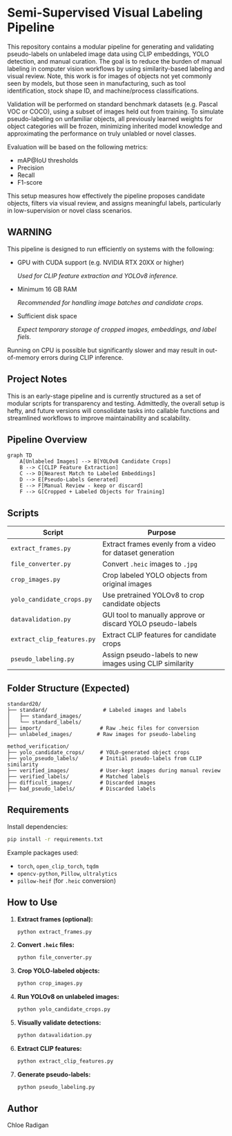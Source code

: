 # Semi-Supervised Visual Labeling Pipeline

This repository contains a modular pipeline for generating and validating pseudo-labels on unlabeled image data using CLIP embeddings, YOLO detection, and manual curation. The goal is to reduce the burden of manual labeling in computer vision workflows by using similarity-based labeling and visual review. Note, this work is for images of objects not yet commonly seen by models, but those seen in manufacturing, such as tool identification, stock shape ID, and machine/process classifications. 

Validation will be performed on standard benchmark datasets (e.g. Pascal VOC or COCO), using a subset of images held out from training. To simulate pseudo-labeling on unfamiliar objects, all previously learned weights for object categories will be frozen, minimizing inherited model knowledge and approximating the performance on truly unlabled or novel classes. 

Evaluation will be based on the following metrics:
- mAP@IoU thresholds
- Precision
- Recall
- F1-score

This setup measures how effectively the pipeline proposes candidate objects, filters via visual review, and assigns meaningful labels, particularly in low-supervision or novel class scenarios. 

## WARNING
This pipeline is designed to run efficiently on systems with the following:
- GPU with CUDA support (e.g. NVIDIA RTX 20XX or higher)
  
  _Used for CLIP feature extraction and YOLOv8 inference._
- Minimum 16 GB RAM
  
  _Recommended for handling image batches and candidate crops._
- Sufficient disk space
  
  _Expect temporary storage of cropped images, embeddings, and label fiels._

Running on CPU is possible but significantly slower and may result in out-of-memory errors during CLIP inference. 

## Project Notes
This is an early-stage pipeline and is currently structured as a set of modular scripts for transparency and testing. Admittedly, the overall setup is hefty, and future versions will consolidate tasks into callable functions and streamlined workflows to improve maintainability and scalability. 


## Pipeline Overview

```mermaid
graph TD
    A[Unlabeled Images] --> B[YOLOv8 Candidate Crops]
    B --> C[CLIP Feature Extraction]
    C --> D[Nearest Match to Labeled Embeddings]
    D --> E[Pseudo-Labels Generated]
    E --> F[Manual Review - keep or discard]
    F --> G[Cropped + Labeled Objects for Training]
```

## Scripts

| Script | Purpose |
|--------|---------|
| `extract_frames.py` | Extract frames evenly from a video for dataset generation |
| `file_converter.py` | Convert `.heic` images to `.jpg` |
| `crop_images.py` | Crop labeled YOLO objects from original images |
| `yolo_candidate_crops.py` | Use pretrained YOLOv8 to crop candidate objects |
| `datavalidation.py` | GUI tool to manually approve or discard YOLO pseudo-labels |
| `extract_clip_features.py` | Extract CLIP features for candidate crops |
| `pseudo_labeling.py` | Assign pseudo-labels to new images using CLIP similarity |

## Folder Structure (Expected)

```
standard20/
├── standard/                  # Labeled images and labels
│   ├── standard_images/
│   └── standard_labels/
├── import/                   # Raw .heic files for conversion
├── unlabeled_images/        # Raw images for pseudo-labeling

method_verification/
├── yolo_candidate_crops/     # YOLO-generated object crops
├── yolo_pseudo_labels/       # Initial pseudo-labels from CLIP similarity
├── verified_images/          # User-kept images during manual review
├── verified_labels/          # Matched labels
├── difficult_images/         # Discarded images
├── bad_pseudo_labels/        # Discarded labels
```

## Requirements

Install dependencies:
```bash
pip install -r requirements.txt
```

Example packages used:
- `torch`, `open_clip_torch`, `tqdm`
- `opencv-python`, `Pillow`, `ultralytics`
- `pillow-heif` (for `.heic` conversion)

## How to Use

1. **Extract frames (optional):**
   ```bash
   python extract_frames.py
   ```

2. **Convert `.heic` files:**
   ```bash
   python file_converter.py
   ```

3. **Crop YOLO-labeled objects:**
   ```bash
   python crop_images.py
   ```

4. **Run YOLOv8 on unlabeled images:**
   ```bash
   python yolo_candidate_crops.py
   ```

5. **Visually validate detections:**
   ```bash
   python datavalidation.py
   ```

6. **Extract CLIP features:**
   ```bash
   python extract_clip_features.py
   ```

7. **Generate pseudo-labels:**
   ```bash
   python pseudo_labeling.py
   ```

## Author

Chloe Radigan
